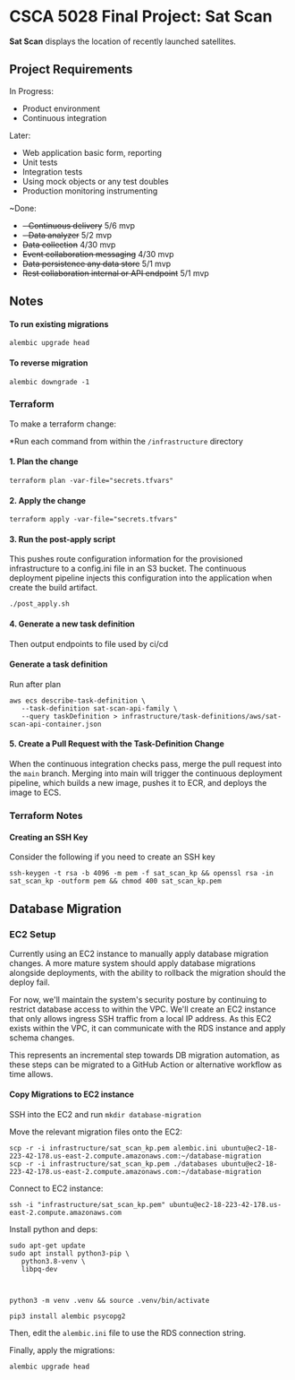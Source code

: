 # CSCA 5028 Final Project: Sat Scan

**Sat Scan** displays the location of recently launched satellites. 

## Project Requirements

In Progress:

- Product environment
- Continuous integration


Later:

- Web application basic form, reporting
- Unit tests
- Integration tests
- Using mock objects or any test doubles
- Production monitoring instrumenting

~Done:

- ~~- Continuous delivery~~ 5/6 mvp
- ~~- Data analyzer~~ 5/2 mvp
- ~~Data collection~~ 4/30 mvp
- ~~Event collaboration messaging~~ 4/30 mvp
- ~~Data persistence any data store~~ 5/1 mvp
- ~~Rest collaboration internal or API endpoint~~ 5/1 mvp

## Notes

#### To run existing migrations

```
alembic upgrade head
```

#### To reverse migration

```
alembic downgrade -1
```


### Terraform

To make a terraform change:

*Run each command from within the `/infrastructure` directory


#### 1. Plan the change


```
terraform plan -var-file="secrets.tfvars"
```

#### 2. Apply the change


```
terraform apply -var-file="secrets.tfvars"
```

#### 3. Run the post-apply script

This pushes route configuration information for the provisioned infrastructure to a config.ini file in an S3 bucket. The continuous deployment pipeline injects this configuration into the application when create the build artifact.

```
./post_apply.sh
```

#### 4. Generate a new task definition

Then output endpoints to file used by ci/cd

#### Generate a task definition

Run after plan

```
aws ecs describe-task-definition \
   --task-definition sat-scan-api-family \
   --query taskDefinition > infrastructure/task-definitions/aws/sat-scan-api-container.json
```

#### 5. Create a Pull Request with the Task-Definition Change

When the continuous integration checks pass, merge the pull request into the `main` branch. Merging into main will trigger the continuous deployment pipeline, which builds a new image, pushes it to ECR, and deploys the image to ECS.

### Terraform Notes

#### Creating an SSH Key

Consider the following if you need to create an SSH key

```
ssh-keygen -t rsa -b 4096 -m pem -f sat_scan_kp && openssl rsa -in sat_scan_kp -outform pem && chmod 400 sat_scan_kp.pem
```

## Database Migration

### EC2 Setup

Currently using an EC2 instance to manually apply database migration changes. A more mature system should apply database migrations alongside deployments, with the ability to rollback the migration should the deploy fail.

For now, we'll maintain the system's security posture by continuing to restrict database access to within the VPC. We'll create an EC2 instance that only allows ingress SSH traffic from a local IP address. As this EC2 exists within the VPC, it can communicate with the RDS instance and apply schema changes.

This represents an incremental step towards DB migration automation, as these steps can be migrated to a GitHub Action or alternative workflow as time allows.

#### Copy Migrations to EC2 instance

SSH into the EC2 and run `mkdir database-migration`

Move the relevant migration files onto the EC2:

```
scp -r -i infrastructure/sat_scan_kp.pem alembic.ini ubuntu@ec2-18-223-42-178.us-east-2.compute.amazonaws.com:~/database-migration
scp -r -i infrastructure/sat_scan_kp.pem ./databases ubuntu@ec2-18-223-42-178.us-east-2.compute.amazonaws.com:~/database-migration
```

Connect to EC2 instance:

```
ssh -i "infrastructure/sat_scan_kp.pem" ubuntu@ec2-18-223-42-178.us-east-2.compute.amazonaws.com
```

Install python and deps:

```
sudo apt-get update
sudo apt install python3-pip \
   python3.8-venv \
   libpq-dev



python3 -m venv .venv && source .venv/bin/activate

pip3 install alembic psycopg2 
```

Then, edit the `alembic.ini` file to use the RDS connection string.

Finally, apply the migrations:

```
alembic upgrade head
```